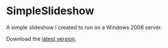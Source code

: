 # SimpleSlideshow

A simple slideshow I created to run on a Windows 2008 server.

Download the [latest version](https://github.com/cjflory/SimpleSlideshow/blob/master/Installer/Installer/Express/SingleImage/DiskImages/DISK1/setup.exe?raw=true "Latest Version").

